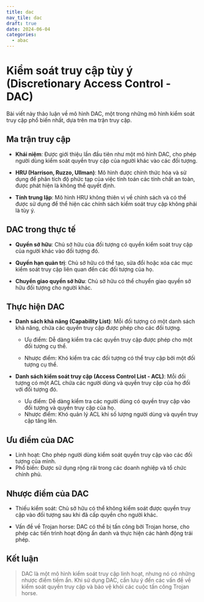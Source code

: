 ```yaml
---
title: dac
nav_tile: dac
draft: true 
date: 2024-06-04
categories:
  - abac
---
```

# Kiểm soát truy cập tùy ý (Discretionary Access Control - DAC)

Bài viết này thảo luận về mô hình DAC, một trong những mô hình kiểm soát truy cập phổ biến nhất, dựa trên ma trận truy cập.

## Ma trận truy cập

- **Khái niệm**: Được giới thiệu lần đầu tiên như một mô hình DAC, cho phép người dùng kiểm soát quyền truy cập của người khác vào các đối tượng.

- **HRU (Harrison, Ruzzo, Ullman)**: Mô hình được chính thức hóa và sử dụng để phân tích độ phức tạp của việc tính toán các tính chất an toàn, được phát hiện là không thể quyết định.

- **Tính trung lập**: Mô hình HRU không thiên vị về chính sách và có thể được sử dụng để thể hiện các chính sách kiểm soát truy cập không phải là tùy ý.

## DAC trong thực tế

- **Quyền sở hữu**: Chủ sở hữu của đối tượng có quyền kiểm soát truy cập của người khác vào đối tượng đó.

- **Quyền hạn quản trị**: Chủ sở hữu có thể tạo, sửa đổi hoặc xóa các mục kiểm soát truy cập liên quan đến các đối tượng của họ.

- **Chuyển giao quyền sở hữu**: Chủ sở hữu có thể chuyển giao quyền sở hữu đối tượng cho người khác.

## Thực hiện DAC

- **Danh sách khả năng (Capability List)**: Mỗi đối tượng có một danh sách khả năng, chứa các quyền truy cập được phép cho các đối tượng.

    - Ưu điểm: Dễ dàng kiểm tra các quyền truy cập được phép cho một đối tượng cụ thể.

    - Nhược điểm: Khó kiểm tra các đối tượng có thể truy cập bởi một đối tượng cụ thể.

- **Danh sách kiểm soát truy cập (Access Control List - ACL)**: Mỗi đối tượng có một ACL chứa các người dùng và quyền truy cập của họ đối với đối tượng đó.

    - Ưu điểm: Dễ dàng kiểm tra các người dùng có quyền truy cập vào đối tượng và quyền truy cập của họ.
    - Nhược điểm: Khó quản lý ACL khi số lượng người dùng và quyền truy cập tăng lên.

## Ưu điểm của DAC

- Linh hoạt: Cho phép người dùng kiểm soát quyền truy cập vào các đối tượng của mình.
- Phổ biến: Được sử dụng rộng rãi trong các doanh nghiệp và tổ chức chính phủ.

## Nhược điểm của DAC

- Thiếu kiểm soát: Chủ sở hữu có thể không kiểm soát được quyền truy cập vào đối tượng sau khi đã cấp quyền cho người khác.

- Vấn đề về Trojan horse: DAC có thể bị tấn công bởi Trojan horse, cho phép các tiến trình hoạt động ẩn danh và thực hiện các hành động trái phép.

## Kết luận

> DAC là một mô hình kiểm soát truy cập linh hoạt, nhưng nó có những nhược điểm tiềm ẩn. Khi sử dụng DAC, cần lưu ý đến các vấn đề về kiểm soát quyền truy cập và bảo vệ khỏi các cuộc tấn công Trojan horse.